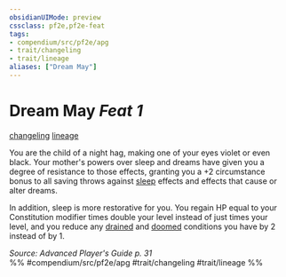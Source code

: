 ```yaml
---
obsidianUIMode: preview
cssclass: pf2e,pf2e-feat
tags:
- compendium/src/pf2e/apg
- trait/changeling
- trait/lineage
aliases: ["Dream May"]
---
```

# Dream May  *Feat 1*  
[changeling](../../rules/traits/changeling-b1.md)  [lineage](../../rules/traits/lineage-apg.md)  


You are the child of a night hag, making one of your eyes violet or even black. Your mother's powers over sleep and dreams have given you a degree of resistance to those effects, granting you a +2 circumstance bonus to all saving throws against [sleep](../../rules/traits/sleep.md) effects and effects that cause or alter dreams.

In addition, sleep is more restorative for you. You regain HP equal to your Constitution modifier times double your level instead of just times your level, and you reduce any [drained](../../rules/conditions.md#Drained) and [doomed](../../rules/conditions.md#Doomed) conditions you have by 2 instead of by 1.

*Source: Advanced Player's Guide p. 31*  
%% #compendium/src/pf2e/apg #trait/changeling #trait/lineage %%